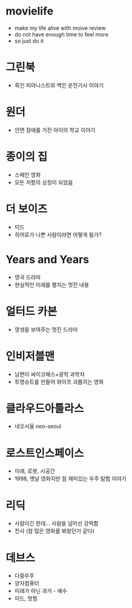 # movielife
- make my life alive with moive review 
- do not have enough time to feel more 
- so just do it

# 그린북 
- 흑인 피아니스트와 백인 운전기사 이야기 

# 원더
- 안면 장애를 가진 아이의 학교 이야기 

# 종이의 집 
- 스페인 영화
- 모든 저항의 상징이 되었음 

# 더 보이즈 
- 미드
- 히어로가 나쁜 사람이라면 어떻게 될가? 

# Years and Years
- 영국 드라마 
- 현실적인 미래를 펼치는 멋진 내용 

# 얼터드 카본
- 영생을 보여주는 멋진 드라마 

# 인비저블맨
- 남편이 싸이코패스+광학 과학자
- 투명슈트를 만들어 와이프 괴롭히는 영화 

# 클라우드아틀라스 
- 네오서울 neo-seoul 

# 로스트인스페이스 
- 미래, 로봇, 시공간 
- 1998, 옛날 영화지만 참 재미있는 우주 탐험 이야기 

# 리딕 
- 사람이긴 한데... 사람을 넘어선 강력함 
- 전사 
(참 많은 영화를 봐왔던거 같다)

# 데브스 
- 다중우주
- 양자컴퓨터 
- 미래가 아닌 과거 - 예수 
- 미드, 멋찜 


